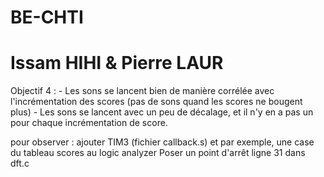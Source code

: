 # BE-CHTI
# Issam HIHI & Pierre LAUR

Objectif 4 :
    - Les sons se lancent bien de manière corrélée avec l'incrémentation des scores (pas de sons quand les scores ne bougent plus)
    - Les sons se lancent avec un peu de décalage, et il n'y en a pas un pour chaque incrémentation de score.

pour observer : ajouter TIM3 (fichier callback.s) et par exemple, une case du tableau scores au logic analyzer
Poser un point d'arrêt ligne 31 dans dft.c 